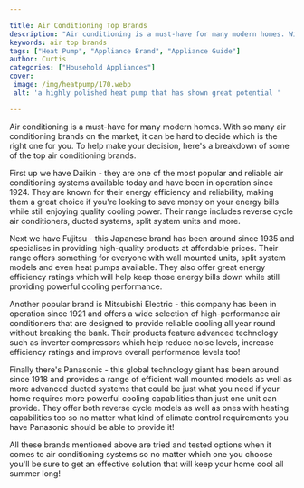 ```yaml
---

title: Air Conditioning Top Brands
description: "Air conditioning is a must-have for many modern homes. With so many air conditioning brands on the market, it can be hard to decid...lets find out"
keywords: air top brands
tags: ["Heat Pump", "Appliance Brand", "Appliance Guide"]
author: Curtis
categories: ["Household Appliances"]
cover: 
 image: /img/heatpump/170.webp
 alt: 'a highly polished heat pump that has shown great potential '

---
```


Air conditioning is a must-have for many modern homes. With so many air conditioning brands on the market, it can be hard to decide which is the right one for you. To help make your decision, here's a breakdown of some of the top air conditioning brands.

First up we have Daikin - they are one of the most popular and reliable air conditioning systems available today and have been in operation since 1924. They are known for their energy efficiency and reliability, making them a great choice if you're looking to save money on your energy bills while still enjoying quality cooling power. Their range includes reverse cycle air conditioners, ducted systems, split system units and more.

Next we have Fujitsu - this Japanese brand has been around since 1935 and specialises in providing high-quality products at affordable prices. Their range offers something for everyone with wall mounted units, split system models and even heat pumps available. They also offer great energy efficiency ratings which will help keep those energy bills down while still providing powerful cooling performance.

Another popular brand is Mitsubishi Electric - this company has been in operation since 1921 and offers a wide selection of high-performance air conditioners that are designed to provide reliable cooling all year round without breaking the bank. Their products feature advanced technology such as inverter compressors which help reduce noise levels, increase efficiency ratings and improve overall performance levels too! 

Finally there's Panasonic - this global technology giant has been around since 1918 and provides a range of efficient wall mounted models as well as more advanced ducted systems that could be just what you need if your home requires more powerful cooling capabilities than just one unit can provide. They offer both reverse cycle models as well as ones with heating capabilities too so no matter what kind of climate control requirements you have Panasonic should be able to provide it! 

 
All these brands mentioned above are tried and tested options when it comes to air conditioning systems so no matter which one you choose you'll be sure to get an effective solution that will keep your home cool all summer long!
